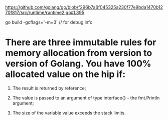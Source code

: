 https://github.com/golang/go/blob/f296b7a6f045325a230f77e9bda1470b1270f817/src/runtime/runtime2.go#L395

go build -gcflags='-m=3' // for debug info

# There are three immutable rules for memory allocation from version to version of Golang. You have 100% allocated value on the hip if:

1. The result is returned by reference;

2. The value is passed to an argument of type interface{} - the fmt.Println argument;

3. The size of the variable value exceeds the stack limits.
